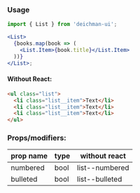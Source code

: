 ### Usage

```jsx
import { List } from 'deichman-ui';

<List>
  {books.map(book => (
    <List.Item>{book.title}</List.Item>
  ))}
</List>;
```

#### Without React:

```html
<ul class="list">
  <li class="list__item">Text</li>
  <li class="list__item">Text</li>
  <li class="list__item">Text</li>
</ul>
```

### Props/modifiers:

| prop name | type | without react  |
| --------- | ---- | -------------- |
| numbered  | bool | list--numbered |
| bulleted  | bool | list--bulleted |
